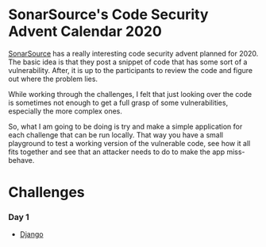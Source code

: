 # SonarSource's Code Security Advent Calendar 2020

[SonarSource](https://twitter.com/SonarSource) has a really interesting code security advent planned for 2020. The basic idea is that they post a snippet of code that has some sort of a vulnerability. After, it is up to the participants to review the code and figure out where the problem lies.

While working through the challenges, I felt that just looking over the code is sometimes not enough to get a full grasp of some vulnerabilities, especially the more complex ones.

So, what I am going to be doing is try and make a simple application for each challenge that can be run locally. That way you have a small playground to test a working version of the vulnerable code, see how it all fits together and see that an attacker needs to do to make the app miss-behave.

# Challenges

### Day 1
- [Django](1-django/README.md)
